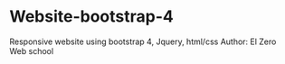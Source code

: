 # Website-bootstrap-4
Responsive website using bootstrap 4, Jquery, html/css
Author: El Zero Web school
